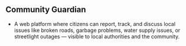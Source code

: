 ## Community Guardian
- A web platform where citizens can report, track, and discuss local issues like broken roads, garbage problems, water supply issues, or streetlight outages — visible to local authorities and the community.
